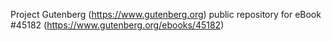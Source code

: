 Project Gutenberg (https://www.gutenberg.org) public repository for eBook #45182 (https://www.gutenberg.org/ebooks/45182)
